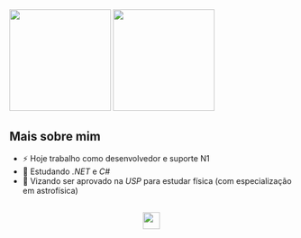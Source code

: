 ##
<div>
  <a hef="https://beacons.ai/danielmilanez">
    <img height="180em" src="https://github-readme-stats.vercel.app/api?username=danielmilanez&show_icons=true&theme=merko"/>
    <img height="180em" src="https://github-readme-stats.vercel.app/api/top-langs/?username=danielmilanez&layout=compact&theme=merko"/>
</div>

## Mais sobre mim

- ⚡ Hoje trabalho como desenvolvedor e suporte N1
- 🐢 Estudando *.NET* e *C#*
- 🔭 Vizando ser aprovado na *USP* para estudar física (com especialização em astrofísica)

##
<div style="display: inline_block" align="center">
  <a href="https://www.youtube.com/@mitchzito">
    <img height= 30 width= 30 src="https://github.com/DanielMilanez/danielmilanez/assets/137809587/f3923a6b-98da-4040-8b7e-adbd8133089e" target="_blank">
  </a>
</div>
